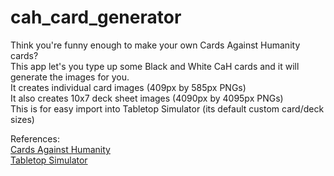 # cah_card_generator
Think you're funny enough to make your own Cards Against Humanity cards?  
This app let's you type up some Black and White CaH cards and it will generate the images for you.  
It creates individual card images (409px by 585px PNGs)  
It also creates 10x7 deck sheet images (4090px by 4095px PNGs)  
This is for easy import into Tabletop Simulator (its default custom card/deck sizes)  
  
References:  
[Cards Against Humanity](https://www.cardsagainsthumanity.com/)  
[Tabletop Simulator](https://steamcommunity.com/app/286160/)  


